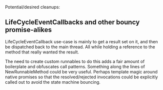 Potential/desired cleanups:

## LifeCycleEventCallbacks and other bouncy promise-alikes ##

LifeCycleEventCallback use-case is mainly to get a result set on it, and then
be dispatched back to the main thread.  All while holding a reference to the
method that really wanted the result.

The need to create custom runnables to do this adds a fair amount of boilerplate
and obfuscates call patterns.  Something along the lines of NewRunnableMethod
could be very useful.  Perhaps template magic around native promises so that
the resolved/rejected invocations could be explicitly called out to avoid the
state machine bouncing.
